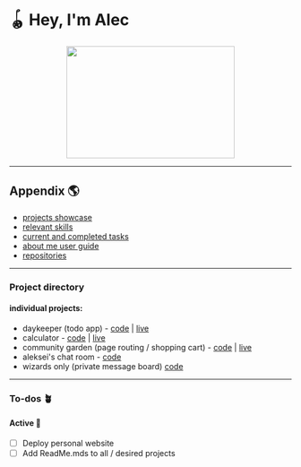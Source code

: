 # 🪀 Hey, I'm Alec

<div align="center" >
   <img width="300" height="200" src="https://media2.giphy.com/media/hlQeY3PbhH3i/giphy.gif?cid=ecf05e47bv54uude3c0yoxev3vx6g2kh3sbttthogjqfu8qd&rid=giphy.gif&ct=g" />
</div>

---

## Appendix  🌎

* [projects showcase][projects reference]
* [relevant skills][skills]
* [current and completed tasks][todos]
* [about me user guide][userguide]
* [repositories][repositories]

---

### Project directory

#### individual projects:
* daykeeper (todo app) - [code][daykeeper github] | [live][daykeeper live]
* calculator - [code][calculator github] | [live][calculator live]
* community garden (page routing / shopping cart) - [code][communitygarden github] | [live][communitygarden live]
* aleksei's chat room - [code][messageboard github]
* wizards only (private message board) [code][wizardsonly github]

---

### To-dos  🪴

#### Active  🌱
- [ ] Deploy personal website
- [ ] Add ReadMe.mds to all / desired projects

[projects reference]: https://github.com/alecmoschetti#project-directory
[skills]: https://github.com/alecmoschetti#skills
[todos]: https://github.com/alecmoschetti#to-dos--
[userguide]: https://github.com/alecmoschetti#user-guide
[repositories]: https://github.com/alecmoschetti?tab=repositories

[daykeeper github]: https://github.com/alecmoschetti/daykeeper
[daykeeper live]: https://alecmoschetti.github.io/daykeeper/
[wizardsonly github]: https://github.com/alecmoschetti/wizard
[messageboard github]: https://github.com/alecmoschetti/alekseismessageboard
[calculator github]: https://github.com/alecmoschetti/calculator
[calculator live]: https://alecmoschetti.github.io/calculator/
[communitygarden github]: https://github.com/alecmoschetti/communitygarden
[communitygarden live]: https://communitytoolshed.onrender.com/
